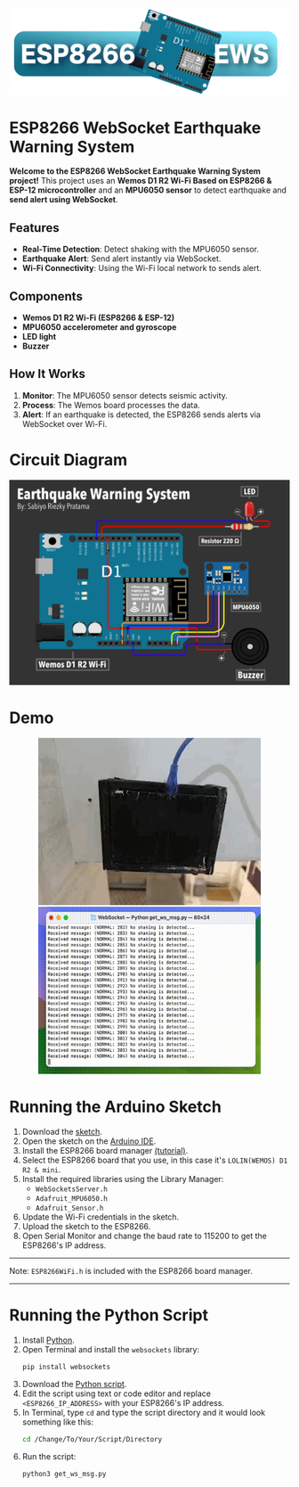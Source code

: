![Title: Earthquake Warning System](https://github.com/sabiyorp/ESP8266-WebSocket-Earthquake-Alert/blob/main/img/Banner.png)

# ESP8266 WebSocket Earthquake Warning System

**Welcome to the ESP8266 WebSocket Earthquake Warning System project!** This project uses an **Wemos D1 R2 Wi-Fi Based on ESP8266 & ESP-12 microcontroller** and an **MPU6050 sensor** to detect earthquake and **send alert using WebSocket**.

## Features

- **Real-Time Detection**: Detect shaking with the MPU6050 sensor.
- **Earthquake Alert**: Send alert instantly via WebSocket.
- **Wi-Fi Connectivity**: Using the Wi-Fi local network to sends alert.

## Components

- **Wemos D1 R2 Wi-Fi (ESP8266 & ESP-12)**
- **MPU6050 accelerometer and gyroscope**
- **LED light**
- **Buzzer**

## How It Works

1. **Monitor**: The MPU6050 sensor detects seismic activity.
2. **Process**: The Wemos board processes the data.
3. **Alert**: If an earthquake is detected, the ESP8266 sends alerts via WebSocket over Wi-Fi.

# Circuit Diagram

![Circuit Diagram](https://github.com/sabiyorp/ESP8266-WebSocket-Earthquake-Alert/blob/main/img/Circuit.jpg)

# Demo
<p align="center">
  <img src="https://github.com/sabiyorp/ESP8266-WebSocket-Earthquake-Alert/blob/main/img/ESP8266%20Demo.gif"/>
  <img src="https://github.com/sabiyorp/ESP8266-WebSocket-Earthquake-Alert/blob/main/img/WebSocket%20Demo.gif" width="400" height="300"/>
</p>

# Running the Arduino Sketch

1. Download the [sketch](https://github.com/sabiyorp/ESP8266-WebSocket-Earthquake-Alert/blob/main/src/WebSocket_EWaS/WebSocket_EWaS.ino).
2. Open the sketch on the [Arduino IDE](https://www.arduino.cc/en/software/).
3. Install the ESP8266 board manager [(tutorial)](https://github.com/esp8266/Arduino?tab=readme-ov-file#installing-with-boards-manager).
4. Select the ESP8266 board that you use, in this case it's `LOLIN(WEMOS) D1 R2 & mini`.
5. Install the required libraries using the Library Manager:
   - `WebSocketsServer.h`
   - `Adafruit_MPU6050.h`
   - `Adafruit_Sensor.h`
6. Update the Wi-Fi credentials in the sketch.
7. Upload the sketch to the ESP8266.
8. Open Serial Monitor and change the baud rate to 115200 to get the ESP8266's IP address.

---

Note: `ESP8266WiFi.h` is included with the ESP8266 board manager.

---

# Running the Python Script

1. Install [Python](https://www.python.org/downloads/).
2. Open Terminal and install the `websockets` library:
   ```bash
   pip install websockets
   ```
3. Download the [Python script](https://github.com/sabiyorp/ESP8266-WebSocket-Earthquake-Alert/blob/main/src/Python%20Script/get_ws_msg.py).
4. Edit the script using text or code editor and replace `<ESP8266_IP_ADDRESS>` with your ESP8266's IP address.
5. In Terminal, type `cd` and type the script directory and it would look something like this:
   ```bash
   cd /Change/To/Your/Script/Directory
   ```
6. Run the script:
   ```bash
   python3 get_ws_msg.py
   ```
